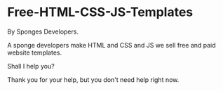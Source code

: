 # Free-HTML-CSS-JS-Templates
By Sponges Developers.


A sponge developers make HTML and CSS and JS we sell free and paid website templates.

Shall I help you?

Thank you for your help, but you don't need help right now.

